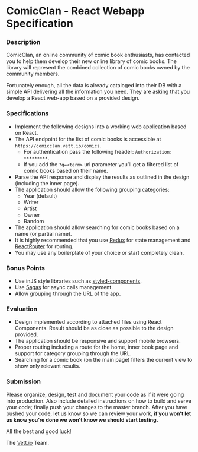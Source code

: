 # ComicClan - React Webapp Specification

### Description


ComicClan, an online community of comic book enthusiasts, has contacted you to help them develop their new online library of comic books. The library will represent the combined collection of comic books owned by the community members.

Fortunately enough, all the data is already cataloged into their DB with a simple API delivering all the information you need. They are asking that you develop a React web-app based on a provided design.


### Specifications

- Implement the following designs into a working web application based on React.
- The API endpoint for the list of comic books is accessible at `https://comicclan.vett.io/comics`. 
  - For authentication pass the following header:  `Authorization: *********`.
  - If you add the `?q=<term>` url parameter you’ll get a filtered list of comic books based on their name.
- Parse the API response and display the results as outlined in the design (including the inner page).
- The application should allow the following grouping categories:
  - Year (default)
  - Writer
  - Artist
  - Owner
  - Random
- The application should allow searching for comic books based on a name (or partial name).
- It is highly recommended that you use [Redux](https://redux.js.org/) for state management and [ReactRouter](https://reacttraining.com/react-router/web/guides/quick-start) for routing.
- You may use any boilerplate of your choice or start completely clean.

### Bonus Points

- Use inJS style libraries such as [styled-components](https://www.styled-components.com/).
- Use [Sagas](https://redux-saga.js.org/) for async calls management.
- Allow grouping through the URL of the app.


### Evaluation

- Design implemented according to attached files using React Components. Result should be as close as possible to the design provided.
- The application should be responsive and support mobile browsers.
- Proper routing including a route for the home, inner book page and support for category grouping through the URL.
- Searching for a comic book (on the main page) filters the current view to show only relevant results.


### Submission

Please organize, design, test and document your code as if it were going into production. Also include detailed instructions on how to build and serve your code;  finally push your changes to the master branch. After you have pushed your code, let us know so we can review your work, **if you won’t let us know you’re done we won’t know we should start testing.**

All the best and good luck!

The [Vett.io](https://vett.io) Team.
